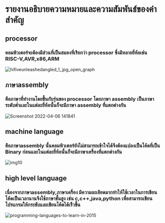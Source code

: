 # รายงานอธิบายความหมายและความสัมพันธ์ของคำสำคัญ
## processor
### คอมพิวเตอร์จะต้องมีส่วนที่เป็นสมองที่เรียกว่า processor ซึ่งมีหลายยี่ห้อเช่น RISC-V,AVR,x86,ARM
![hifiveunleashedangled_1_jpg_open_graph](https://user-images.githubusercontent.com/98943488/161917868-e1cdb5a3-c288-437f-8567-00ac3c2a578b.jpg)

## ภาษาassembly
### คือภาษาที่ทำงานโดยขึ้นกับรุ่นของ processor  โดยภาษา assembly เป็นภาษาระดับต่ำและในแต่ละยี่ห้อนั้นก็จะมีภาษา assembly ที่แตกต่างกัน
![Screenshot 2022-04-06 141841](https://user-images.githubusercontent.com/98943488/161917842-407f2df2-24ab-47c2-a1ae-dba3f02e505e.png)

## machine language
### คือภาษาassembly นั้นคอมพิวเตอร์ยังไม่สามารถเข้าใจได้จึงต้องแปลงเป็นโค้ดที่เป็น Binary ก่อนและในแต่ละยี่ห้อนั้นก็จะมีภาษาเครื่องที่แตกต่างกัน
![img10](https://user-images.githubusercontent.com/98943488/161917898-6ba2f34a-95df-4356-be6d-00d245131252.png)

## high level language
### เนื่องจากภาษาassembly,ภาษาเครื่อง มีความละเอียดมากทำให้ใช้เวลาในการเขียนโค้ดเป็นเวลานานจึงใช้ภาษาชั้นสูง เช่น c,c++,java,python เพื่อสามารถเขียนโปรแกรมให้กระชับและเขียนโค้ดได้เร็วขึ้น
![programming-languages-to-learn-in-2015](https://user-images.githubusercontent.com/98943488/161917882-ea22c46a-10a0-47f3-a767-36d8579088f1.png)

